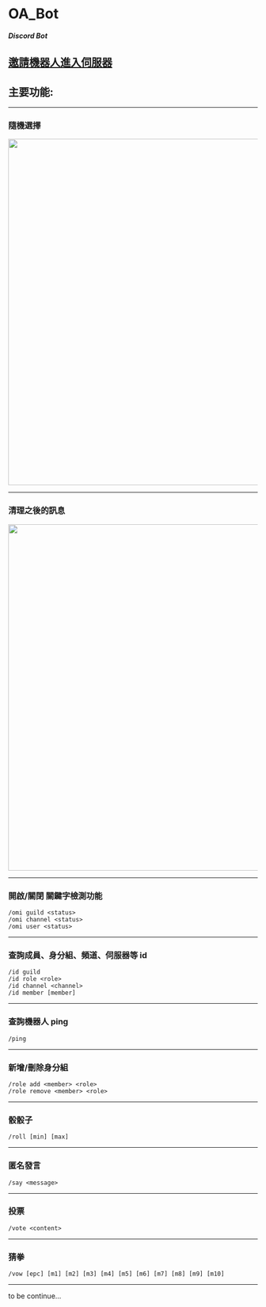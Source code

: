 # OA_Bot

**_Discord Bot_**

## [邀請機器人進入伺服器](https://discord.com/api/oauth2/authorize?client_id=799467265010565120&permissions=2147575872&scope=bot)

## 主要功能:

---

### 隨機選擇

<img width="700" src="https://github.com/vaz1306011/OA_Bot/assets/50329983/bcd78df6-ebb2-4c5e-bbfd-b592dedf49fc"/>

---

### 清理之後的訊息

<img width="700" src="https://github.com/vaz1306011/OA_Bot/assets/50329983/e7d773cb-3d2a-40e4-a241-5b12d33f5b33"/>

---

### 開啟/關閉 關鍵字檢測功能

    /omi guild <status>
    /omi channel <status>
    /omi user <status>

---

### 查詢成員、身分組、頻道、伺服器等 id

    /id guild
    /id role <role>
    /id channel <channel>
    /id member [member]

---

### 查詢機器人 ping

    /ping

---

### 新增/刪除身分組

    /role add <member> <role>
    /role remove <member> <role>

---

### 骰骰子

    /roll [min] [max]

---

### 匿名發言

    /say <message>

---

### 投票

    /vote <content>

---

### 猜拳

    /vow [epc] [m1] [m2] [m3] [m4] [m5] [m6] [m7] [m8] [m9] [m10]

---

to be continue...

